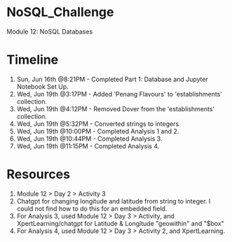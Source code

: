 # NoSQL_Challenge
Module 12: NoSQL Databases

# Timeline
1. Sun, Jun 16th @8:21PM - Completed Part 1: Database and Jupyter Notebook Set Up.
2. Wed, Jun 19th @3:17PM - Added 'Penang Flavours' to 'establishments' collection. 
3. Wed, Jun 19th @4:12PM - Removed Dover from the 'establishments' collection.
4. Wed, Jun 19th @5:32PM - Converted strings to integers
5. Wed, Jun 19th @10:00PM - Completed Analysis 1 and 2.
6. Wed, Jun 19th @10:44PM - Completed Analysis 3.
7. Wed, Jun 19th @11:15PM - Completed Analysis 4. 

# Resources
1. Module 12 > Day 2 > Activity 3
2. Chatgpt for changing longitude and latitude from string to integer.  I could not find how to do this for an embedded field. 
3. For Analysis 3, used Module 12 > Day 3 > Activity, and XpertLearning/chatgpt for Latitude & Longitude "geowithin" and "$box"
4. For Analysis 4, used Module 12 > Day 3 > Activity 2, and XpertLearning.
